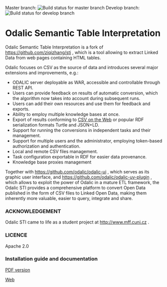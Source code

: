 Master branch: ![Build status for master branch](https://api.travis-ci.org/odalic/sti.svg?branch=master) Develop branch: ![Build status for develop branch](https://api.travis-ci.org/odalic/sti.svg?branch=develop)

# Odalic Semantic Table Interpretation

Odalic Semantic Table Interpretation is a fork of https://github.com/ziqizhang/sti , which is a tool allowing to extract Linked Data from web pages containing HTML tables.

Odalic focuses on CSV as the source of data and introduces several major extensions and improvements, e.g.:
- ODALIC server deployable as WAR, accessible and controllable through REST API.
- Users can provide feedback on results of automatic conversion, which the algorithm now takes into account during subsequent runs.
- Users can add their own resources and use them for feedback and exports.
- Ability to employ multiple knowledge bases at once.
- Export of results conforming to [CSV on the Web](https://www.w3.org/2013/csvw/wiki/Main_Page) or popular RDF serialization formats Turtle and JSON+LD.
- Support for running the conversions in independent tasks and their management.
- Support for multiple users and the administrator, employing token-based authorization and authentication.
- Local and remote CSV files management.
- Task configuration exportable in RDF for easier data provenance.
- Knowledge base proxies management

Together with https://github.com/odalic/odalic-ui , which serves as its graphic user interface, and https://github.com/odalic/odalic-uv-plugin , which allows to exploit the power of Odalic in a mature ETL framework, the Odalic STI provides a comprehensive platform to convert Open Data published in the form of CSV files to Linked Open Data, making them inherently more valuable, easier to query, integrate and share.

### ACKNOWLEDGEMENT
Odalic STI came to life as a student project at http://www.mff.cuni.cz .

### LICENCE
Apache 2.0

### Installation guide and documentation
[PDF version](https://odalic.github.io/download/ODALIC.Project.Documentation.pdf)

[Web](https://odalic.github.io/)
